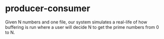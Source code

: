 # producer-consumer
Given N numbers and one file, our system simulates a real-life of how  buffering is run where a user will decide N to get the prime numbers from 0 to N. 
